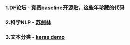### 1.DF论坛 - [竞赛baseline开源贴，这些年珍藏的代码](https://discussion.datafountain.cn/questions/2319)
### 2.科学NLP - [苏剑林](https://kexue.fm/archives/6736)
### 3.文本分类 - [keras demo](https://blog.csdn.net/asialee_bird/article/details/88813385) 
